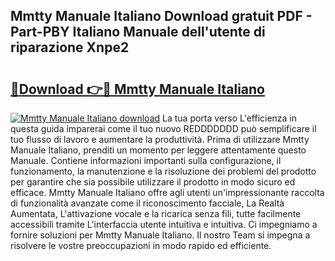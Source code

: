 ## Mmtty Manuale Italiano Download gratuit PDF - Part-PBY Italiano Manuale dell'utente di riparazione Xnpe2

# <h2><a href="http://dfd8qbu.blite.top/?on=Mmtty+Manuale+Italiano">🔗Download 👉🔴 Mmtty Manuale Italiano</a></h2>

[![Mmtty Manuale Italiano download](https://i.imgur.com/lujVjoI.png)](http://dfd8qbu.blite.top/?on=Mmtty+Manuale+Italiano)
La tua porta verso L'efficienza in questa guida imparerai come il tuo nuovo REDDDDDDD può semplificare il tuo flusso di lavoro e aumentare la produttività. Prima di utilizzare Mmtty Manuale Italiano, prenditi un momento per leggere attentamente questo Manuale. Contiene informazioni importanti sulla configurazione, il funzionamento, la manutenzione e la risoluzione dei problemi del prodotto per garantire che sia possibile utilizzare il prodotto in modo sicuro ed efficace. Mmtty Manuale Italiano offre agli utenti un'impressionante raccolta di funzionalità avanzate come il riconoscimento facciale, La Realtà Aumentata, L'attivazione vocale e la ricarica senza fili, tutte facilmente accessibili tramite L'interfaccia utente intuitiva e intuitiva. Ci impegniamo a fornire soluzioni per Mmtty Manuale Italiano. Il nostro Team si impegna a risolvere le vostre preoccupazioni in modo rapido ed efficiente.
